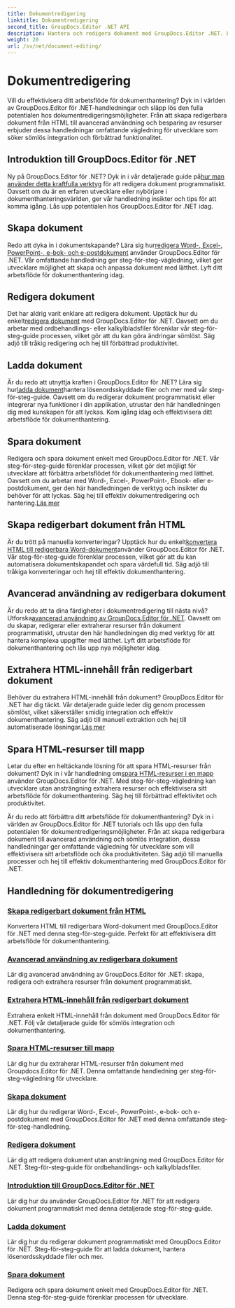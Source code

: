 ```yaml
---
title: Dokumentredigering
linktitle: Dokumentredigering
second_title: GroupDocs.Editor .NET API
description: Hantera och redigera dokument med GroupDocs.Editor .NET. Lär dig hur du enkelt skapar, redigerar och sparar dokument. Förbättra ditt arbetsflöde för dokumenthantering idag!
weight: 20
url: /sv/net/document-editing/
---
```


# Dokumentredigering


Vill du effektivisera ditt arbetsflöde för dokumenthantering? Dyk in i världen av GroupDocs.Editor för .NET-handledningar och släpp lös den fulla potentialen hos dokumentredigeringsmöjligheter. Från att skapa redigerbara dokument från HTML till avancerad användning och besparing av resurser erbjuder dessa handledningar omfattande vägledning för utvecklare som söker sömlös integration och förbättrad funktionalitet.

## Introduktion till GroupDocs.Editor för .NET

 Ny på GroupDocs.Editor för .NET? Dyk in i vår detaljerade guide på[hur man använder detta kraftfulla verktyg](./introduction-groupdocs-editor/) för att redigera dokument programmatiskt. Oavsett om du är en erfaren utvecklare eller nybörjare i dokumenthanteringsvärlden, ger vår handledning insikter och tips för att komma igång. Lås upp potentialen hos GroupDocs.Editor för .NET idag.

## Skapa dokument

Redo att dyka in i dokumentskapande? Lära sig hur[redigera Word-, Excel-, PowerPoint-, e-bok- och e-postdokument](./create-document/) använder GroupDocs.Editor för .NET. Vår omfattande handledning ger steg-för-steg-vägledning, vilket ger utvecklare möjlighet att skapa och anpassa dokument med lätthet. Lyft ditt arbetsflöde för dokumenthantering idag.

## Redigera dokument

 Det har aldrig varit enklare att redigera dokument. Upptäck hur du enkelt[redigera dokument](./edit-document/) med GroupDocs.Editor för .NET. Oavsett om du arbetar med ordbehandlings- eller kalkylbladsfiler förenklar vår steg-för-steg-guide processen, vilket gör att du kan göra ändringar sömlöst. Säg adjö till tråkig redigering och hej till förbättrad produktivitet.


## Ladda dokument

 Är du redo att utnyttja kraften i GroupDocs.Editor för .NET? Lära sig hur[ladda dokument](./load-document/)hantera lösenordsskyddade filer och mer med vår steg-för-steg-guide. Oavsett om du redigerar dokument programmatiskt eller integrerar nya funktioner i din applikation, utrustar den här handledningen dig med kunskapen för att lyckas. Kom igång idag och effektivisera ditt arbetsflöde för dokumenthantering.

## Spara dokument

 Redigera och spara dokument enkelt med GroupDocs.Editor för .NET. Vår steg-för-steg-guide förenklar processen, vilket gör det möjligt för utvecklare att förbättra arbetsflödet för dokumenthantering med lätthet. Oavsett om du arbetar med Word-, Excel-, PowerPoint-, Ebook- eller e-postdokument, ger den här handledningen de verktyg och insikter du behöver för att lyckas. Säg hej till effektiv dokumentredigering och hantering.[Läs mer](./save-document/)

## Skapa redigerbart dokument från HTML

 Är du trött på manuella konverteringar? Upptäck hur du enkelt[konvertera HTML till redigerbara Word-dokument](./create-editable-document-from-html/)använder GroupDocs.Editor för .NET. Vår steg-för-steg-guide förenklar processen, vilket gör att du kan automatisera dokumentskapandet och spara värdefull tid. Säg adjö till tråkiga konverteringar och hej till effektiv dokumenthantering.

## Avancerad användning av redigerbara dokument

 Är du redo att ta dina färdigheter i dokumentredigering till nästa nivå? Utforska[avancerad användning av GroupDocs.Editor för .NET](./advanced-usage-of-editable-documents/). Oavsett om du skapar, redigerar eller extraherar resurser från dokument programmatiskt, utrustar den här handledningen dig med verktyg för att hantera komplexa uppgifter med lätthet. Lyft ditt arbetsflöde för dokumenthantering och lås upp nya möjligheter idag.

## Extrahera HTML-innehåll från redigerbart dokument

 Behöver du extrahera HTML-innehåll från dokument? GroupDocs.Editor för .NET har dig täckt. Vår detaljerade guide leder dig genom processen sömlöst, vilket säkerställer smidig integration och effektiv dokumenthantering. Säg adjö till manuell extraktion och hej till automatiserade lösningar.[Läs mer](./extract-html-content-from-editable-document/)

## Spara HTML-resurser till mapp

 Letar du efter en heltäckande lösning för att spara HTML-resurser från dokument? Dyk in i vår handledning om[spara HTML-resurser i en mapp](./save-html-resources-to-folder/) använder GroupDocs.Editor för .NET. Med steg-för-steg-vägledning kan utvecklare utan ansträngning extrahera resurser och effektivisera sitt arbetsflöde för dokumenthantering. Säg hej till förbättrad effektivitet och produktivitet.

Är du redo att förbättra ditt arbetsflöde för dokumenthantering? Dyk in i världen av GroupDocs.Editor för .NET tutorials och lås upp den fulla potentialen för dokumentredigeringsmöjligheter. Från att skapa redigerbara dokument till avancerad användning och sömlös integration, dessa handledningar ger omfattande vägledning för utvecklare som vill effektivisera sitt arbetsflöde och öka produktiviteten. Säg adjö till manuella processer och hej till effektiv dokumenthantering med GroupDocs.Editor för .NET. 
## Handledning för dokumentredigering
### [Skapa redigerbart dokument från HTML](./create-editable-document-from-html/)
Konvertera HTML till redigerbara Word-dokument med GroupDocs.Editor för .NET med denna steg-för-steg-guide. Perfekt för att effektivisera ditt arbetsflöde för dokumenthantering.
### [Avancerad användning av redigerbara dokument](./advanced-usage-of-editable-documents/)
Lär dig avancerad användning av GroupDocs.Editor för .NET: skapa, redigera och extrahera resurser från dokument programmatiskt.
### [Extrahera HTML-innehåll från redigerbart dokument](./extract-html-content-from-editable-document/)
Extrahera enkelt HTML-innehåll från dokument med GroupDocs.Editor för .NET. Följ vår detaljerade guide för sömlös integration och dokumenthantering.
### [Spara HTML-resurser till mapp](./save-html-resources-to-folder/)
Lär dig hur du extraherar HTML-resurser från dokument med Groupdocs.Editor för .NET. Denna omfattande handledning ger steg-för-steg-vägledning för utvecklare.
### [Skapa dokument](./create-document/)
Lär dig hur du redigerar Word-, Excel-, PowerPoint-, e-bok- och e-postdokument med GroupDocs.Editor för .NET med denna omfattande steg-för-steg-handledning.
### [Redigera dokument](./edit-document/)
Lär dig att redigera dokument utan ansträngning med GroupDocs.Editor för .NET. Steg-för-steg-guide för ordbehandlings- och kalkylbladsfiler.
### [Introduktion till GroupDocs.Editor för .NET](./introduction-groupdocs-editor/)
Lär dig hur du använder GroupDocs.Editor för .NET för att redigera dokument programmatiskt med denna detaljerade steg-för-steg-guide.
### [Ladda dokument](./load-document/)
Lär dig hur du redigerar dokument programmatiskt med GroupDocs.Editor för .NET. Steg-för-steg-guide för att ladda dokument, hantera lösenordsskyddade filer och mer.
### [Spara dokument](./save-document/)
Redigera och spara dokument enkelt med GroupDocs.Editor för .NET. Denna steg-för-steg-guide förenklar processen för utvecklare.